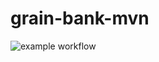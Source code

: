# grain-bank-mvn

![example workflow](https://github.com/KacperKuznik/grain-bank-mvn/actions/workflows/ci.yml/badge.svg)
